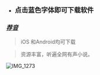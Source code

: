 - ## `点击蓝色字体即可下载软件`

### _**[荐音](http://app.sojan.top:7730/)**_

> iOS 和Android均可下载

> 资源丰富，听遍全网有声小说。

![IMG_1273](https://github.com/user-attachments/assets/6fdbe990-5ea4-4989-903b-3081ebb56cce)

